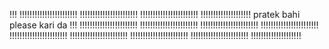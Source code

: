 !!!
!!!!!!!!!!!!!!!!!!!!!!!
!!!!!!!!!!!!!!!!!!!!!!!
!!!!!!!!!!!!!!!!!!!!!!!
!!!!!!!!!!!!!!!!!!!!
pratek bahi please kari da !!!
!!!!!!!!!!!!!!!!!!!!!!!
!!!!!!!!!!!!!!!!!!!!!!!
!!!!!!!!!!!!!!!!!!!!!!!
!!!!!!!!!!!!!!!!!!!!!!!
!!!!!!!!!!!!!!!!!!!!!!!
!!!!!!!!!!!!!!!!!!!!!!!
!!!!!!!!!!!!!!!!!!!!!!!
!!!!!!!!!!!!!!!!!!!!!!!
!!!!!!!!!!!!!!!!!!!!

